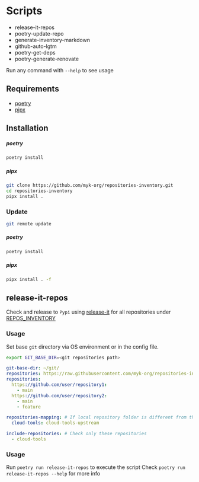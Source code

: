 # Scripts

- release-it-repos
- poetry-update-repo
- generate-inventory-markdown
- github-auto-lgtm
- poetry-get-deps
- poetry-generate-renovate

Run any command with `--help` to see usage

## Requirements

- [poetry](https://python-poetry.org/)
- [pipx](https://github.com/pypa/pipx)

## Installation

##### poetry

```bash
poetry install
```

##### pipx

```bash
git clone https://github.com/myk-org/repositories-inventory.git
cd repositories-inventory
pipx install .
```

### Update

```bash
git remote update
```

##### poetry

```bash
poetry install
```

##### pipx

```bash
pipx install . -f
```

## release-it-repos

Check and release to `Pypi` using [release-it](https://github.com/release-it/release-it) for all repositories under [REPOS_INVENTORY](../REPOS_INVENTORY.md)

### Usage

Set base `git` directory via OS environment or in the config file.

```bash
export GIT_BASE_DIR=<git repositories path>
```

```yaml
git-base-dir: ~/git/
repositories: https://raw.githubusercontent.com/myk-org/repositories-inventory/refs/heads/main/REPOS_INVENTORY.md
repositories:
  https://github.com/user/repository1:
    - main
  https://github.com/user/repository2:
    - main
    - feature

repositories-mapping: # If local repository folder is different from the repository name
  cloud-tools: cloud-tools-upstream

include-repositories: # Check only these repositories
  - cloud-tools
```

### Usage

Run `poetry run release-it-repos` to execute the script
Check `poetry run release-it-repos --help` for more info

